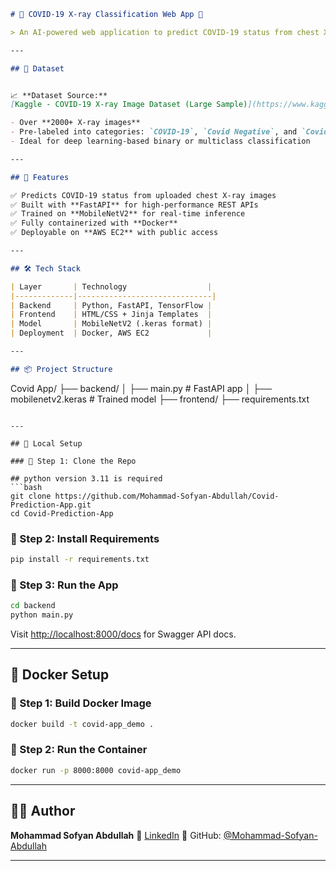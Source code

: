 ```markdown
# 🦠 COVID-19 X-ray Classification Web App 🔬

> An AI-powered web application to predict COVID-19 status from chest X-ray images using a trained MobileNetV2 model, powered by FastAPI and deployed on AWS EC2.

---

## 📂 Dataset


📈 **Dataset Source:**  
[Kaggle - COVID-19 X-ray Image Dataset (Large Sample)](https://www.kaggle.com/datasets/mr3suvhro/covid-19-xray-image-dataset-with-huge-samples)

- Over **2000+ X-ray images**
- Pre-labeled into categories: `COVID-19`, `Covid Negative`, and `Covid Positive`
- Ideal for deep learning-based binary or multiclass classification

---

## 🚀 Features

✅ Predicts COVID-19 status from uploaded chest X-ray images  
✅ Built with **FastAPI** for high-performance REST APIs  
✅ Trained on **MobileNetV2** for real-time inference  
✅ Fully containerized with **Docker**  
✅ Deployable on **AWS EC2** with public access

---

## 🛠️ Tech Stack

| Layer       | Technology                  |
|-------------|------------------------------|
| Backend     | Python, FastAPI, TensorFlow |
| Frontend    | HTML/CSS + Jinja Templates  |
| Model       | MobileNetV2 (.keras format) |
| Deployment  | Docker, AWS EC2             |

---

## 📦 Project Structure

```

Covid App/
├── backend/
│   ├── main.py               # FastAPI app
│   ├── mobilenetv2.keras  # Trained model
├── frontend/
├── requirements.txt

````

---

## 🧪 Local Setup

### 🔹 Step 1: Clone the Repo

## python version 3.11 is required
```bash
git clone https://github.com/Mohammad-Sofyan-Abdullah/Covid-Prediction-App.git
cd Covid-Prediction-App
````


### 🔹 Step 2: Install Requirements

```bash
pip install -r requirements.txt
```

### 🔹 Step 3: Run the App

```bash
cd backend
python main.py
```

Visit [http://localhost:8000/docs](http://localhost:8000/docs) for Swagger API docs.

---

## 🐳 Docker Setup

### 🔹 Step 1: Build Docker Image

```bash
docker build -t covid-app_demo .
```

### 🔹 Step 2: Run the Container

```bash
docker run -p 8000:8000 covid-app_demo
```

---


## 🧑‍💻 Author

**Mohammad Sofyan Abdullah**
📧 [LinkedIn](https://www.linkedin.com/in/mohammad-sofyan-abdullah/)
🐙 GitHub: [@Mohammad-Sofyan-Abdullah](https://github.com/Mohammad-Sofyan-Abdullah)

---

